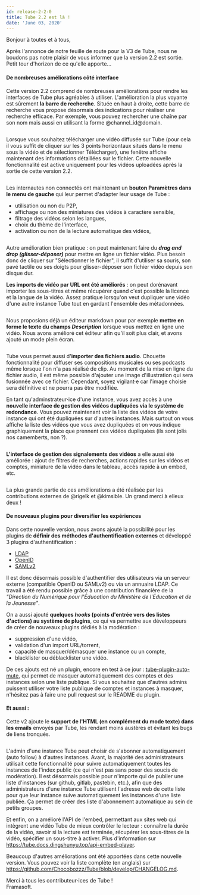 ```yaml
---
id: release-2-2-0
title: Tube 2.2 est là !
date: 'June 03, 2020'
---
```


<p>Bonjour à toutes et à tous,</p><p>Après l'annonce de notre feuille de route pour la V3 de Tube, nous ne boudons pas notre plaisir de vous informer que la version 2.2 est sortie. Petit tour d'horizon de ce qu'elle apporte...</p><h4>De nombreuses améliorations côté interface</h4><p>Cette version 2.2 comprend de nombreuses améliorations pour rendre les interfaces de Tube plus agréables à utiliser. L'amélioration la plus voyante est sûrement <strong>la barre de recherche</strong>. Située en haut à droite, cette barre de recherche vous propose désormais des indications pour réaliser une recherche efficace. Par exemple, vous pouvez rechercher une chaîne par son nom mais aussi en utilisant la forme @channel_id@domain.</p><figure><img loading="lazy" src="/img/news/release-2.2/fr/search.png" alt=""></figure><p>Lorsque vous souhaitez télécharger une vidéo diffusée sur Tube (pour cela il vous suffit de cliquer sur les 3 points horizontaux situés dans le menu sous la vidéo et de sélectionner Télécharger), une fenêtre affiche maintenant des informations détaillées sur le fichier. Cette nouvelle fonctionnalité est active uniquement pour les vidéos uploadées après la sortie de cette version 2.2.</p><figure><img loading="lazy" src="/img/news/release-2.2/fr/download.png" alt=""></figure><p>Les internautes non connectés ont maintenant un <strong>bouton Paramètres dans le menu de gauche</strong> qui leur permet d'adapter leur usage de Tube :</p><ul><li>utilisation ou non du P2P,</li><li>affichage ou non des miniatures des vidéos à caractère sensible,</li><li>filtrage des vidéos selon les langues,</li><li>choix du thème de l'interface,</li><li>activation ou non de la lecture automatique des vidéos,</li></ul><figure><img loading="lazy" src="/img/news/release-2.2/fr/settings.png" alt=""></figure><p>Autre amélioration bien pratique : on peut maintenant faire du <strong><em>drag and drop (glisser-déposer)</em></strong> pour mettre en ligne un fichier vidéo. Plus besoin donc de cliquer sur "Sélectionner le fichier", il suffit d'utiliser sa souris, son pavé tactile ou ses doigts pour glisser-déposer son fichier vidéo depuis son disque dur.</p><p><strong>Les imports de vidéo par URL ont été améliorés</strong> : on peut dorénavant importer les sous-titres et même récupérer quand c'est possible la licence et la langue de la vidéo. Assez pratique lorsqu'on veut dupliquer une vidéo d'une autre instance Tube tout en gardant l'ensemble des métadonnées.</p><figure><img loading="lazy" src="/img/news/release-2.2/fr/import-url.jpg" alt=""></figure><p>Nous proposions déjà un éditeur markdown pour par exemple <strong>mettre en forme le texte du champs <em>Description</em></strong> lorsque vous mettez en ligne une vidéo. Nous avons amélioré cet éditeur afin qu'il soit plus clair, et avons ajouté un mode plein écran.</p><figure><img loading="lazy" src="/img/news/release-2.2/fr/description.jpg" alt=""></figure><p>Tube vous permet aussi d'<strong>importer des fichiers audio</strong>. Chouette fonctionnalité pour diffuser ses compositions musicales ou ses podcasts même lorsque l'on n'a pas réalisé de clip. Au moment de la mise en ligne du fichier audio, il est même possible d'ajouter une image d'illustration qui sera fusionnée avec ce fichier. Cependant, soyez vigilant·e car l'image choisie sera définitive et ne pourra pas être modifiée.</p><p>En tant qu'adminstrateur⋅ice d'une instance, vous avez accès à une <strong>nouvelle interface de gestion des vidéos dupliquées via le système de redondance</strong>. Vous pouvez maintenant voir la liste des vidéos de votre instance qui ont été dupliquées sur d'autres instances. Mais surtout on vous affiche la liste des vidéos que vous avez dupliquées et on vous indique graphiquement la place que prennent ces vidéos dupliquées (ils sont jolis nos camemberts, non ?).</p><figure><img loading="lazy" src="/img/news/release-2.2/fr/redundancies.jpg" alt=""></figure><p><strong>L'interface de gestion des signalements des vidéos</strong> a elle aussi été améliorée : ajout de filtres de recherches, actions rapides sur les vidéos et comptes, miniature de la vidéo dans le tableau, accès rapide à un embed, etc.</p><figure><img loading="lazy" src="/img/news/release-2.2/fr/moderation.png" alt=""></figure><p>La plus grande partie de ces améliorations a été réalisée par les contributions externes de @rigelk et @kimsible. Un grand merci à elleux deux !</p><h4>De nouveaux plugins pour diversifier les expériences</h4><p>Dans cette nouvelle version, nous avons ajouté la possibilité pour les plugins de <strong>définir des méthodes d'authentification externes</strong> et développé 3 plugins d'authentification :</p><ul><li><a href="https://framagit.org/framasoft/tube/official-plugins/-/tree/master/tube-plugin-auth-ldap" target="_blank">LDAP</a></li><li><a href="https://framagit.org/framasoft/tube/official-plugins/-/tree/master/tube-plugin-auth-openid-connect" target="_blank">OpenID</a></li><li><a href="https://framagit.org/framasoft/tube/official-plugins/-/tree/master/tube-plugin-auth-saml2" target="_blank">SAMLv2</a></li></ul><p>Il est donc désormais possible d'authentifier des utilisateurs via un serveur externe (compatible OpenID ou SAMLv2) ou via un annuaire LDAP. Ce travail a été rendu possible grâce à une contribution financière de la <em>"Direction du Numérique pour l'Éducation du Ministère de l'Éducation et de la Jeunesse"</em>.</p><p>On a aussi ajouté <strong>quelques <em>hooks</em> (points d'entrée vers des listes d'actions) au système de plugins</strong>, ce qui va permettre aux développeurs de créer de nouveaux plugins dédiés à la modération :</p><ul><li>suppression d'une vidéo,</li><li>validation d'un import URL/torrent,</li><li>capacité de masquer/démasquer une instance ou un compte,</li><li>blacklister ou déblacklister une vidéo.</li></ul><p>De ces ajouts est né un plugin, encore en test à ce jour : <a href="https://framagit.org/framasoft/tube/official-plugins/-/tree/master/tube-plugin-auto-mute" target="_blank">tube-plugin-auto-mute</a>, qui permet de masquer automatiquement des comptes et des instances selon une liste publique. Si vous souhaitez que d'autres admins puissent utiliser votre liste publique de comptes et instances à masquer, n'hésitez pas à faire une pull request sur le README du plugin.</p><h4>Et aussi :</h4><p>Cette v2 ajoute le <strong>support de l'HTML (en complément du mode texte) dans les emails</strong> envoyés par Tube, les rendant moins austères et évitant les bugs de liens tronqués.</p><figure><img loading="lazy" src="/img/news/release-2.2/fr/mail.jpg" alt=""></figure><p>L'admin d'une instance Tube peut choisir de s'abonner automatiquement (auto follow) à d'autres instances. Avant, la majorité des administrateurs utilisait cette fonctionnalité pour suivre automatiquement toutes les instances de l'index public (ce qui n'est pas sans poser des soucis de modération). Il est désormais possible pour n'importe qui de publier une liste d'instances (sur github, gitlab, pastebin, etc.), afin que des administrateurs d'une instance Tube utilisent l'adresse web de cette liste pour que leur instance suive automatiquement les instances d'une liste publiée. Ça permet de créer des liste d'abonnement automatique au sein de petits groupes.</p><p>Et enfin, on a amélioré l'API de l'embed, permettant aux sites web qui intègrent une vidéo Tube de mieux contrôler le lecteur : connaître la durée de la vidéo, savoir si la lecture est terminée, récupérer les sous-titres de la vidéo, spécifier un sous-titre à activer. Plus d'information sur <a href="https://tube.docs.dingshunyu.top/api-embed-player" target="_blank">https://tube.docs.dingshunyu.top/api-embed-player</a>.</p><p>Beaucoup d'autres améliorations ont été apportées dans cette nouvelle version. Vous pouvez voir la liste complète (en anglais) sur <a href="https://github.com/Chocobozzz/Tube/blob/develop/CHANGELOG.md" target="_blank">https://github.com/Chocobozzz/Tube/blob/develop/CHANGELOG.md</a>.</p><p><span>Merci à tous les contributeur⋅ices de Tube !</span><br> Framasoft. </p>
